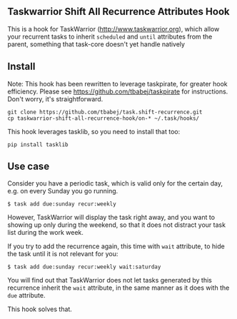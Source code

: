 Taskwarrior Shift All Recurrence Attributes Hook
------------------------------------------------

This is a hook for TaskWarrior (http://www.taskwarrior.org),
which allow your recurrent tasks to inherit ``scheduled``
and ``until`` attributes from the parent, something that task-core doesn't yet handle natively

Install
-------

Note: This hook has been rewritten to leverage taskpirate, for greater hook efficiency.
Please see https://github.com/tbabej/taskpirate for instructions. Don't worry, it's straightforward.

```
git clone https://github.com/tbabej/task.shift-recurrence.git
cp taskwarrior-shift-all-recurrence-hook/on-* ~/.task/hooks/
```

This hook leverages tasklib, so you need to install that too:

```
pip install tasklib
```

Use case
--------

Consider you have a periodic task, which is valid only for the certain day,
e.g. on every Sunday you go running.

```
$ task add due:sunday recur:weekly
```

However, TaskWarrior will display the task right away, and you want to
showing up only during the weekend, so that it does not distract your task
list during the work week.

If you try to add the recurrence again, this time with ``wait`` attribute,
to hide the task until it is not relevant for you:

```
$ task add due:sunday recur:weekly wait:saturday
```

You will find out that TaskWarrior does not let tasks generated by this
recurrence inherit the ``wait`` attribute, in the same manner as it does
with the ``due`` attribute.

This hook solves that.
